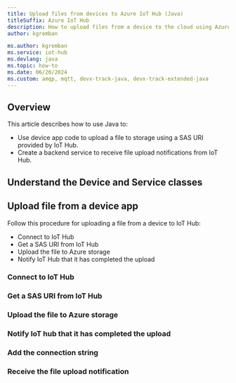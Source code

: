 ```yaml
---
title: Upload files from devices to Azure IoT Hub (Java)
titleSuffix: Azure IoT Hub
description: How to upload files from a device to the cloud using Azure IoT device SDK for Java. Uploaded files are stored in an Azure storage blob container.
author: kgremban

ms.author: kgremban
ms.service: iot-hub
ms.devlang: java
ms.topic: how-to
ms.date: 06/20/2024
ms.custom: amqp, mqtt, devx-track-java, devx-track-extended-java
---
```


## Overview

This article describes how to use Java to:

* Use device app code to upload a file to storage using a SAS URI provided by IoT Hub.
* Create a backend service to receive file upload notifications from IoT Hub.

## Understand the Device and Service classes

## Upload file from a device app

Follow this procedure for uploading a file from a device to IoT Hub:

* Connect to IoT Hub
* Get a SAS URI from IoT Hub
* Upload the file to Azure storage
* Notify IoT Hub that it has completed the upload

### Connect to IoT Hub

### Get a SAS URI from IoT Hub

### Upload the file to Azure storage

### Notify IoT hub that it has completed the upload

### Add the connection string

### Receive the file upload notification
